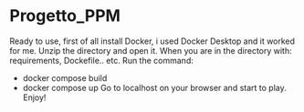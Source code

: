 # Progetto_PPM

Ready to use, first of all install Docker, i used Docker Desktop and it worked for me.
Unzip the directory and open it. When you are in the directory with: requirements, Dockefile.. etc. Run the command:
- docker compose build
- docker compose up
Go to localhost on your browser and start to play. Enjoy!

